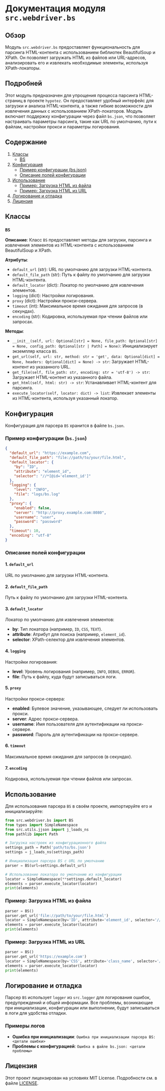 # Документация модуля `src.webdriver.bs`

## Обзор

Модуль `src.webdriver.bs` предоставляет функциональность для парсинга HTML-контента с использованием библиотек BeautifulSoup и XPath. Он позволяет загружать HTML из файлов или URL-адресов, анализировать его и извлекать необходимые элементы, используя XPath-локаторы.

## Подробней

Этот модуль предназначен для упрощения процесса парсинга HTML-страниц в проекте `hypotez`. Он предоставляет удобный интерфейс для загрузки и анализа HTML-контента, а также гибкие возможности для извлечения данных с использованием XPath-локаторов. Модуль включает поддержку конфигурации через файл `bs.json`, что позволяет настраивать параметры парсинга, такие как URL по умолчанию, пути к файлам, настройки прокси и параметры логирования.

## Содержание

1.  [Классы](#классы)
    *   [BS](#bs)
2.  [Конфигурация](#конфигурация)
    *   [Пример конфигурации (bs.json)](#пример-конфигурации-bsjson)
    *   [Описание полей конфигурации](#описание-полей-конфигурации)
3.  [Использование](#использование)
    *   [Пример: Загрузка HTML из файла](#пример-загрузка-html-из-файла)
    *   [Пример: Загрузка HTML из URL](#пример-загрузка-html-из-url)
4.  [Логирование и отладка](#логирование-и-отладка)
5.  [Лицензия](#лицензия)

## Классы

### `BS`

**Описание**: Класс `BS` предоставляет методы для загрузки, парсинга и извлечения элементов из HTML-контента с использованием BeautifulSoup и XPath.

**Атрибуты**:
*   `default_url` (str): URL по умолчанию для загрузки HTML-контента.
*   `default_file_path` (str): Путь к файлу по умолчанию для загрузки HTML-контента.
*   `default_locator` (dict): Локатор по умолчанию для извлечения элементов.
*   `logging` (dict): Настройки логирования.
*   `proxy` (dict): Настройки прокси-сервера.
*   `timeout` (int): Максимальное время ожидания для запросов (в секундах).
*   `encoding` (str): Кодировка, используемая при чтении файлов или запросах.

**Методы**:
*   `__init__(self, url: Optional[str] = None, file_path: Optional[str] = None, config_path: Optional[str | Path] = None)`: Инициализирует экземпляр класса `BS`.
*   `get_url(self, url: str, method: str = 'get', data: Optional[dict] = None, headers: Optional[dict] = None) -> str`: Загружает HTML-контент из указанного URL.
*   `get_file(self, file_path: str, encoding: str = 'utf-8') -> str`: Загружает HTML-контент из указанного файла.
*   `get_html(self, html: str) -> str`: Устанавливает HTML-контент для парсинга.
*   `execute_locator(self, locator: dict) -> list`: Извлекает элементы из HTML-контента, используя указанный локатор.

## Конфигурация

Конфигурация для парсера `BS` хранится в файле `bs.json`.

### Пример конфигурации (`bs.json`)

```json
{
  "default_url": "https://example.com",
  "default_file_path": "file://path/to/your/file.html",
  "default_locator": {
    "by": "ID",
    "attribute": "element_id",
    "selector": "//*[@id='element_id']"
  },
  "logging": {
    "level": "INFO",
    "file": "logs/bs.log"
  },
  "proxy": {
    "enabled": false,
    "server": "http://proxy.example.com:8080",
    "username": "user",
    "password": "password"
  },
  "timeout": 10,
  "encoding": "utf-8"
}
```

### Описание полей конфигурации

#### 1. `default_url`

URL по умолчанию для загрузки HTML-контента.

#### 2. `default_file_path`

Путь к файлу по умолчанию для загрузки HTML-контента.

#### 3. `default_locator`

Локатор по умолчанию для извлечения элементов:

*   **by**: Тип локатора (например, `ID`, `CSS`, `TEXT`).
*   **attribute**: Атрибут для поиска (например, `element_id`).
*   **selector**: XPath-селектор для извлечения элементов.

#### 4. `logging`

Настройки логирования:

*   **level**: Уровень логирования (например, `INFO`, `DEBUG`, `ERROR`).
*   **file**: Путь к файлу, куда будут записываться логи.

#### 5. `proxy`

Настройки прокси-сервера:

*   **enabled**: Булевое значение, указывающее, следует ли использовать прокси.
*   **server**: Адрес прокси-сервера.
*   **username**: Имя пользователя для аутентификации на прокси-сервере.
*   **password**: Пароль для аутентификации на прокси-сервере.

#### 6. `timeout`

Максимальное время ожидания для запросов (в секундах).

#### 7. `encoding`

Кодировка, используемая при чтении файлов или запросах.

## Использование

Для использования парсера `BS` в своём проекте, импортируйте его и инициализируйте:

```python
from src.webdriver.bs import BS
from types import SimpleNamespace
from src.utils.jjson import j_loads_ns
from pathlib import Path

# Загрузка настроек из конфигурационного файла
settings_path = Path('path/to/bs.json')
settings = j_loads_ns(settings_path)

# Инициализация парсера BS с URL по умолчанию
parser = BS(url=settings.default_url)

# Использование локатора по умолчанию из конфигурации
locator = SimpleNamespace(**settings.default_locator)
elements = parser.execute_locator(locator)
print(elements)
```

### Пример: Загрузка HTML из файла

```python
parser = BS()
parser.get_url('file://path/to/your/file.html')
locator = SimpleNamespace(by='ID', attribute='element_id', selector='//*[@id="element_id"]')
elements = parser.execute_locator(locator)
print(elements)
```

### Пример: Загрузка HTML из URL

```python
parser = BS()
parser.get_url('https://example.com')
locator = SimpleNamespace(by='CSS', attribute='class_name', selector='//*[contains(@class, "class_name")]')
elements = parser.execute_locator(locator)
print(elements)
```

## Логирование и отладка

Парсер `BS` использует `logger` из `src.logger` для логирования ошибок, предупреждений и общей информации. Все проблемы, возникающие при инициализации, конфигурации или выполнении, будут записываться в логи для удобства отладки.

### Примеры логов

*   **Ошибка при инициализации**: `Ошибка при инициализации парсера BS: <детали ошибки>`
*   **Проблемы с конфигурацией**: `Ошибка в файле bs.json: <детали проблемы>`

## Лицензия

Этот проект лицензирован на условиях MIT License. Подробности см. в файле [LICENSE](../../LICENSE).